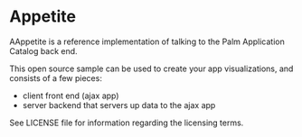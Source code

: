 Appetite
=======

AAppetite is a reference implementation of talking to the Palm Application Catalog back end.

This open source sample can be used to create your app visualizations, and consists of a few pieces:

* client front end (ajax app)
* server backend that servers up data to the ajax app

See LICENSE file for information regarding the licensing terms.